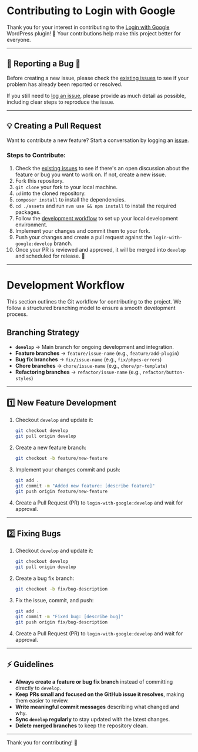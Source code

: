 # Contributing to Login with Google

Thank you for your interest in contributing to the [Login with Google](https://github.com/rtCamp/login-with-google) WordPress plugin! 🎉 Your contributions help make this project better for everyone.

---

## 📌 Reporting a Bug 🐞

Before creating a new issue, please check the [existing issues](https://github.com/rtCamp/login-with-google/issues) to see if your problem has already been reported or resolved.

If you still need to [log an issue](https://github.com/rtCamp/login-with-google/issues/new), please provide as much detail as possible, including clear steps to reproduce the issue.

---

## 💡 Creating a Pull Request

Want to contribute a new feature? Start a conversation by logging an [issue](https://github.com/rtCamp/login-with-google/issues).

### Steps to Contribute:

1. Check the [existing issues](https://github.com/rtCamp/login-with-google/issues) to see if there's an open discussion about the feature or bug you want to work on. If not, create a new issue.
2. Fork this repository.
3. `git clone` your fork to your local machine.
4. `cd` into the cloned repository.
5. `composer install` to install the dependencies.
6. `cd ./assets` and run `nvm use && npm install` to install the required packages.
7. Follow the [development workflow](#development-workflow) to set up your local development environment.
8. Implement your changes and commit them to your fork.
9. Push your changes and create a pull request against the `login-with-google:develop` branch.
10. Once your PR is reviewed and approved, it will be merged into `develop` and scheduled for release. 🎉

---

# Development Workflow

This section outlines the Git workflow for contributing to the project. We follow a structured branching model to ensure a smooth development process.

## Branching Strategy

- **`develop`** → Main branch for ongoing development and integration.
- **Feature branches** → `feature/issue-name` (e.g., `feature/add-plugin`)
- **Bug fix branches** → `fix/issue-name` (e.g., `fix/phpcs-errors`)
- **Chore branches** → `chore/issue-name` (e.g., `chore/pr-template`)
- **Refactoring branches** → `refactor/issue-name` (e.g., `refactor/button-styles`)

---

## 1️⃣ New Feature Development

1. Checkout `develop` and update it:
   ```sh
   git checkout develop
   git pull origin develop
   ```
2. Create a new feature branch:
   ```sh
   git checkout -b feature/new-feature
   ```
3. Implement your changes commit and push:
   ```sh
   git add .
   git commit -m "Added new feature: [describe feature]"
   git push origin feature/new-feature
   ```
4. Create a Pull Request (PR) to `login-with-google:develop` and wait for approval.

---

## 2️⃣ Fixing Bugs

1. Checkout `develop` and update it:
   ```sh
   git checkout develop
   git pull origin develop
   ```
2. Create a bug fix branch:
   ```sh
   git checkout -b fix/bug-description
   ```
3. Fix the issue, commit, and push:
   ```sh
   git add .
   git commit -m "Fixed bug: [describe bug]"
   git push origin fix/bug-description
   ```
4. Create a Pull Request (PR) to `login-with-google:develop` and wait for approval.

---

## ⚡ Guidelines

- **Always create a feature or bug fix branch** instead of committing directly to `develop`.
- **Keep PRs small and focused on the GitHub issue it resolves**, making them easier to review.
- **Write meaningful commit messages** describing what changed and why.
- **Sync `develop` regularly** to stay updated with the latest changes.
- **Delete merged branches** to keep the repository clean.

---

Thank you for contributing! 🙌

